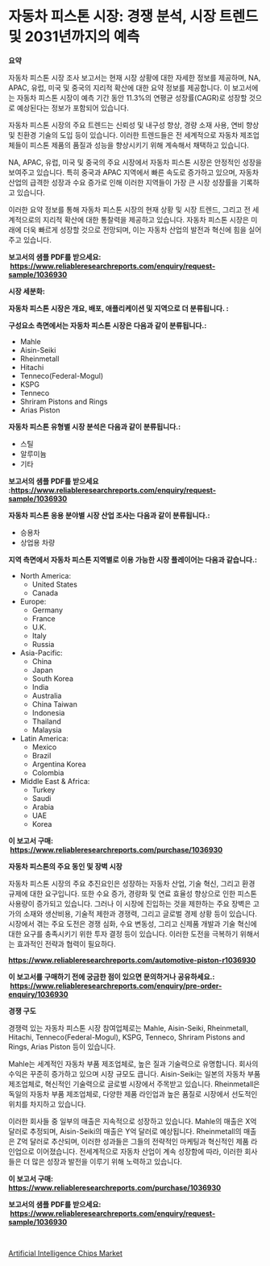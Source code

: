 <p><h1>자동차 피스톤 시장: 경쟁 분석, 시장 트렌드 및 2031년까지의 예측</h1></p><p><strong>요약</strong></p>
<p><p>자동차 피스톤 시장 조사 보고서는 현재 시장 상황에 대한 자세한 정보를 제공하며, NA, APAC, 유럽, 미국 및 중국의 지리적 확산에 대한 요약 정보를 제공합니다. 이 보고서에는 자동차 피스톤 시장이 예측 기간 동안 11.3%의 연평균 성장률(CAGR)로 성장할 것으로 예상된다는 정보가 포함되어 있습니다.</p><p>자동차 피스톤 시장의 주요 트렌드는 신뢰성 및 내구성 향상, 경량 소재 사용, 연비 향상 및 친환경 기술의 도입 등이 있습니다. 이러한 트렌드들은 전 세계적으로 자동차 제조업체들이 피스톤 제품의 품질과 성능을 향상시키기 위해 계속해서 채택하고 있습니다.</p><p>NA, APAC, 유럽, 미국 및 중국의 주요 시장에서 자동차 피스톤 시장은 안정적인 성장을 보여주고 있습니다. 특히 중국과 APAC 지역에서 빠른 속도로 증가하고 있으며, 자동차 산업의 급격한 성장과 수요 증가로 인해 이러한 지역들이 가장 큰 시장 성장률을 기록하고 있습니다.</p><p>이러한 요약 정보를 통해 자동차 피스톤 시장의 현재 상황 및 시장 트렌드, 그리고 전 세계적으로의 지리적 확산에 대한 통찰력을 제공하고 있습니다. 자동차 피스톤 시장은 미래에 더욱 빠르게 성장할 것으로 전망되며, 이는 자동차 산업의 발전과 혁신에 힘을 실어 주고 있습니다.</p></p>
<p><strong>보고서의 샘플 PDF를 받으세요: &nbsp;<a href="https://www.reliableresearchreports.com/enquiry/request-sample/1036930">https://www.reliableresearchreports.com/enquiry/request-sample/1036930</a></strong></p>
<p><strong>시장 세분화:</strong></p>
<p><strong> 자동차 피스톤 시장은 개요, 배포, 애플리케이션 및 지역으로 더 분류됩니다. :</strong></p>
<p><strong>구성요소 측면에서는 자동차 피스톤 시장은 다음과 같이 분류됩니다.:</strong></p>
<p><ul><li>Mahle</li><li>Aisin-Seiki</li><li>Rheinmetall</li><li>Hitachi</li><li>Tenneco(Federal-Mogul)</li><li>KSPG</li><li>Tenneco</li><li>Shriram Pistons and Rings</li><li>Arias Piston</li></ul></p>
<p><strong> 자동차 피스톤 유형별 시장 분석은 다음과 같이 분류됩니다.:</strong></p>
<p><ul><li>스틸</li><li>알루미늄</li><li>기타</li></ul></p>
<p><strong>보고서의 샘플 PDF를 받으세요 :<a href="https://www.reliableresearchreports.com/enquiry/request-sample/1036930">https://www.reliableresearchreports.com/enquiry/request-sample/1036930</a></strong></p>
<p><strong> 자동차 피스톤 응용 분야별 시장 산업 조사는 다음과 같이 분류됩니다.:</strong></p>
<p><ul><li>승용차</li><li>상업용 차량</li></ul></p>
<p><strong>지역 측면에서 자동차 피스톤 지역별로 이용 가능한 시장 플레이어는 다음과 같습니다.:</strong></p>
<p><ul>
    <li>
        North America:
        <ul>
            <li>United States</li>
            <li>Canada</li>
        </ul>
    </li>
    <li>
        Europe:
        <ul>
            <li>Germany</li>
            <li>France</li>
            <li>U.K.</li>
            <li>Italy</li>
            <li>Russia</li>
        </ul>
    </li>
    <li>
        Asia-Pacific:
        <ul>
            <li>China</li>
            <li>Japan</li>
            <li>South Korea</li>
            <li>India</li>
            <li>Australia</li>
            <li>China Taiwan</li>
            <li>Indonesia</li>
            <li>Thailand</li>
            <li>Malaysia</li>
        </ul>
    </li>
    <li>
        Latin America:
        <ul>
            <li>Mexico</li>
            <li>Brazil</li>
            <li>Argentina Korea</li>
            <li>Colombia</li>
        </ul>
    </li>
    <li>
        Middle East & Africa:
        <ul>
            <li>Turkey</li>
            <li>Saudi</li>
            <li>Arabia</li>
            <li>UAE</li>
            <li>Korea</li>
        </ul>
    </li>
    </ul></p>
<p><strong>이 보고서 구매: &nbsp;<a href="https://www.reliableresearchreports.com/purchase/1036930">https://www.reliableresearchreports.com/purchase/1036930</a></strong></p>
<p><strong>자동차 피스톤의 주요 동인 및 장벽 시장</strong></p>
<p><p>자동차 피스톤 시장의 주요 추진요인은 성장하는 자동차 산업, 기술 혁신, 그리고 환경 규제에 대한 요구입니다. 또한 수요 증가, 경량화 및 연료 효율성 향상으로 인한 피스톤 사용량이 증가되고 있습니다. 그러나 이 시장에 진입하는 것을 제한하는 주요 장벽은 고가의 소재와 생산비용, 기술적 제한과 경쟁력, 그리고 글로벌 경제 상황 등이 있습니다. 시장에서 겪는 주요 도전은 경쟁 심화, 수요 변동성, 그리고 신제품 개발과 기술 혁신에 대한 요구를 충족시키기 위한 투자 결정 등이 있습니다. 이러한 도전을 극복하기 위해서는 효과적인 전략과 협력이 필요하다.</p></p>
<p><strong><a href="https://www.reliableresearchreports.com/automotive-piston-r1036930">https://www.reliableresearchreports.com/automotive-piston-r1036930</a></strong></p>
<p><strong>이 보고서를 구매하기 전에 궁금한 점이 있으면 문의하거나 공유하세요.: &nbsp;<a href="https://www.reliableresearchreports.com/enquiry/pre-order-enquiry/1036930">https://www.reliableresearchreports.com/enquiry/pre-order-enquiry/1036930</a></strong></p>
<p><strong>경쟁 구도</strong></p>
<p><p>경쟁력 있는 자동차 피스톤 시장 참여업체로는 Mahle, Aisin-Seiki, Rheinmetall, Hitachi, Tenneco(Federal-Mogul), KSPG, Tenneco, Shriram Pistons and Rings, Arias Piston 등이 있습니다. </p><p>Mahle는 세계적인 자동차 부품 제조업체로, 높은 질과 기술력으로 유명합니다. 회사의 수익은 꾸준히 증가하고 있으며 시장 규모도 큽니다. Aisin-Seiki는 일본의 자동차 부품 제조업체로, 혁신적인 기술력으로 글로벌 시장에서 주목받고 있습니다. Rheinmetall은 독일의 자동차 부품 제조업체로, 다양한 제품 라인업과 높은 품질로 시장에서 선도적인 위치를 차지하고 있습니다.</p><p>이러한 회사들 중 일부의 매출은 지속적으로 성장하고 있습니다. Mahle의 매출은 X억 달러로 추정되며, Aisin-Seiki의 매출은 Y억 달러로 예상됩니다. Rheinmetall의 매출은 Z억 달러로 추산되며, 이러한 성과들은 그들의 전략적인 마케팅과 혁신적인 제품 라인업으로 이어졌습니다. 전세계적으로 자동차 산업이 계속 성장함에 따라, 이러한 회사들은 더 많은 성장과 발전을 이루기 위해 노력하고 있습니다.</p></p>
<p><strong>이 보고서 구매: &nbsp; <a href="https://www.reliableresearchreports.com/purchase/1036930">https://www.reliableresearchreports.com/purchase/1036930</a></strong></p>
<p><strong>보고서의 샘플 PDF를 받으세요: &nbsp;<a href="https://www.reliableresearchreports.com/enquiry/request-sample/1036930">https://www.reliableresearchreports.com/enquiry/request-sample/1036930</a></strong><strong></strong></p>
<p>&nbsp;</p>
<p><p><a href="https://nifty-kite-d51.notion.site/Artificial-Intelligence-Chips-Market-Share-Evolution-and-Market-Growth-Trends-2024-2031-a6ef7f46a62045478f61c2ff3b17edaa">Artificial Intelligence Chips Market</a></p></p>